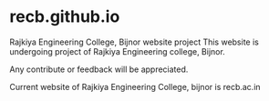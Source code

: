 # recb.github.io
Rajkiya Engineering College, Bijnor website project
This website is undergoing project of Rajkiya Engineering college, Bijnor.

Any contribute or  feedback will be appreciated.

Current website of Rajkiya Engineering College, bijnor is recb.ac.in
